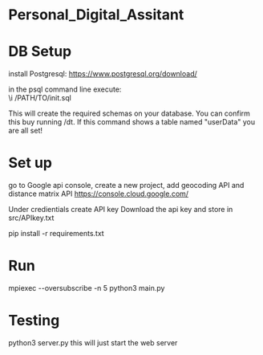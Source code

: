 # Personal_Digital_Assitant

# DB Setup
install Postgresql: https://www.postgresql.org/download/  

in the psql command line execute:    
\i /PATH/TO/init.sql  

This will create the required schemas on your database. You can confirm this buy running /dt. If this command shows a table named "userData" you are all set!

# Set up
go to Google api console, create a new project, add geocoding API and distance matrix API
https://console.cloud.google.com/

Under credientials create API key
Download the api key and store in src/APIkey.txt

pip install -r requirements.txt


# Run
mpiexec --oversubscribe -n 5 python3 main.py       


# Testing
python3 server.py
this will just start the web server
